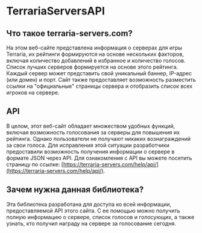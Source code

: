 # TerrariaServersAPI

## Что такое terraria-servers.com?
На этом веб-сайте представлена информация о серверах для игры Terraria, их рейтинги формируются на основе нескольких факторов, включая количество добавлений в избранное и количество голосов. Список лучших серверов формируется на основе этого рейтинга. Каждый сервер может представить свой уникальный баннер, IP-адрес (или домен) и порт. Сайт также предоставляет возможность разместить ссылки на "официальные" страницы сервера и отобразить список всех игроков на сервере.

## API
В целом, этот веб-сайт обладает множеством удобных функций, включая возможность голосования за серверы для повышения их рейтинга. Однако пользователи не получают никаких вознаграждений за свои голоса. Для исправления этой ситуации разработчики предоставили возможность получения информации о сервере в формате JSON через API. Для ознакомления с API вы можете посетить страницу по ссылке: [https://terraria-servers.com/help/api/](https://terraria-servers.com/help/api/).

## Зачем нужна данная библиотека?
Эта библиотека разработана для доступа ко всей информации, предоставляемой API этого сайта. С ее помощью можно получить полную информацию о сервере, список голосов и голосующих, а также узнать, кто получил награду на сервере за голосование сегодня.